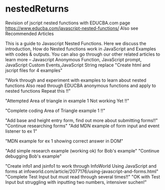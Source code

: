 # nestedReturns
Revision of jscript nested functions with EDUCBA.com page https://www.educba.com/javascript-nested-functions/
Also see Recommended Articles

This is a guide to Javascript Nested Functions. Here we discuss the introduction, How do Nested functions work in JavaScript and Examples with codes & outputs. You can also go through our other related articles to learn more –
Javascript Anonymous Function, JavaScript prompt, JavaScript Custom Events,JavaScript String replace
"Create html and jscript files for 4 examples"

"Work through and experiment with examples to learn about nested functions Also read through EDUCBA anonymous functions and apply to nested functions Repeat this !!"

"Attempted Area of triangle in example 1 Not working Yet !!"

"Complete coding Area of Triangle example 1 !!"

"Add base and height entry form, find out more about submitting forms!!"
"Continue researching forms"
"Add MDN example of form input and event listener to ex 1"

"MDN example for ex 1 showing correct answer in DOM"

"Add simple research example (working ok) for Bob's example" 
"Continue debugging Bob's example"

"Create info1 and jsinfo1 to work through InfoWorld Using JavaScript and forms at infoworld.com/article/2077176/using-javascript-and-forms.html"
"Complete Test Input but must read through several times!!"
"OK with Test Input but struggling with inputting two numbers, intensiver suchen!"
